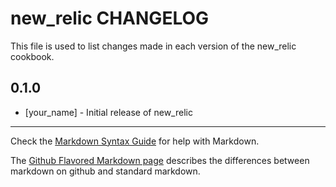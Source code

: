 new_relic CHANGELOG
===================

This file is used to list changes made in each version of the new_relic cookbook.

0.1.0
-----
- [your_name] - Initial release of new_relic

- - -
Check the [Markdown Syntax Guide](http://daringfireball.net/projects/markdown/syntax) for help with Markdown.

The [Github Flavored Markdown page](http://github.github.com/github-flavored-markdown/) describes the differences between markdown on github and standard markdown.

